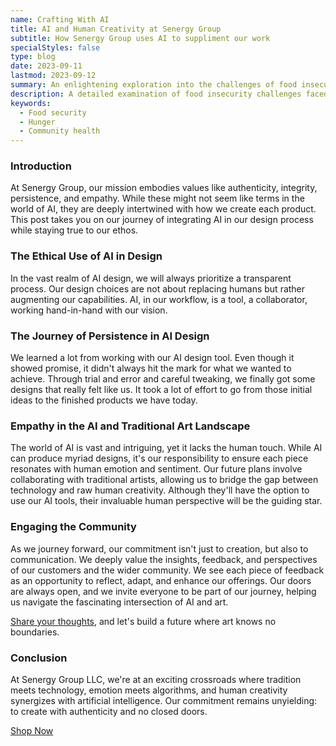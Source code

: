 ```yaml
---
name: Crafting With AI
title: AI and Human Creativity at Senergy Group
subtitle: How Senergy Group uses AI to suppliment our work
specialStyles: false
type: blog
date: 2023-09-11
lastmod: 2023-09-12
summary: An enlightening exploration into the challenges of food insecurity faced by Black Hawk County residents, and the broader implications for community health.
description: A detailed examination of food insecurity challenges faced by Black Hawk County residents.
keywords:
  - Food security
  - Hunger
  - Community health
---
```


### Introduction

At Senergy Group, our mission embodies values like authenticity, integrity, persistence, and empathy. While these might not seem like terms in the world of AI, they are deeply intertwined with how we create each product. This post takes you on our journey of integrating AI in our design process while staying true to our ethos.

### The Ethical Use of AI in Design

In the vast realm of AI design, we will always prioritize a transparent process. Our design choices are not about replacing humans but rather augmenting our capabilities. AI, in our workflow, is a tool, a collaborator, working hand-in-hand with our vision.


### The Journey of Persistence in AI Design

We learned a lot from working with our AI design tool. Even though it showed promise, it didn't always hit the mark for what we wanted to achieve. Through trial and error and careful tweaking, we finally got some designs that really felt like us. It took a lot of effort to go from those initial ideas to the finished products we have today.


### Empathy in the AI and Traditional Art Landscape

The world of AI is vast and intriguing, yet it lacks the human touch. While AI can produce myriad designs, it's our responsibility to ensure each piece resonates with human emotion and sentiment. Our future plans involve collaborating with traditional artists, allowing us to bridge the gap between technology and raw human creativity. Although they'll have the option to use our AI tools, their invaluable human perspective will be the guiding star.


### Engaging the Community

As we journey forward, our commitment isn't just to creation, but also to communication. We deeply value the insights, feedback, and perspectives of our customers and the wider community. We see each piece of feedback as an opportunity to reflect, adapt, and enhance our offerings. Our doors are always open, and we invite everyone to be part of our journey, helping us navigate the fascinating intersection of AI and art. 

[Share your thoughts](/contact/), and let's build a future where art knows no boundaries.


### Conclusion

At Senergy Group LLC, we're at an exciting crossroads where tradition meets technology, emotion meets algorithms, and human creativity synergizes with artificial intelligence. Our commitment remains unyielding: to create with authenticity and no closed doors.



<div class="sticky-cta-container">
    <a href="/" class="sticky-cta">Shop Now</a>
</div>
